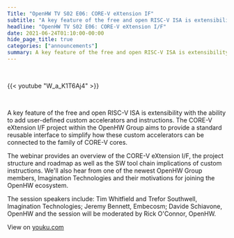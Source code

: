```yaml
---
Title: "OpenHW TV S02 E06: CORE-V eXtension IF"
subtitle: "A key feature of the free and open RISC-V ISA is extensibility with the ability to add user-defined custom accelerators and instructions."
headline: "OpenHW TV S02 E06: CORE-V eXtension I/F"
date: 2021-06-24T01:10:00-00:00
hide_page_title: true
categories: ["announcements"]
summary: A key feature of the free and open RISC-V ISA is extensibility with the ability to add user-defined custom accelerators and instructions.
---
```


<br />

{{< youtube "W_a_K1T6Aj4" >}}

<br />

A key feature of the free and open RISC-V ISA is extensibility with the ability to add user-defined custom accelerators and instructions. The CORE-V eXtension I/F project within the OpenHW Group aims to provide a standard reusable interface to simplify how these custom accelerators can be connected to the family of CORE-V cores.

The webinar provides an overview of the CORE-V eXtension I/F, the project structure and roadmap as well as the SW tool chain implications of custom instructions. We'll also hear from one of the newest OpenHW Group members, Imagination Technologies and their motivations for joining the OpenHW ecosystem.

The session speakers include: Tim Whitfield and Trefor Southwell, Imagination Technologies; Jeremy Bennett, Embecosm; Davide Schiavone, OpenHW and the session will be moderated by Rick O'Connor, OpenHW.

View on [youku.com](https://v.youku.com/v_show/id_XNTE3NDE5ODA5Mg==.html)
